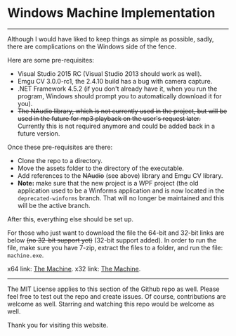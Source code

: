 # Windows Machine Implementation

---

Although I would have liked to keep things as simple as possible, sadly, there are complications on the Windows side of the fence. 

Here are some pre-requisites:
* Visual Studio 2015 RC (Visual Studio 2013 should work as well).
* Emgu CV 3.0.0-rc1, the 2.4.10 build has a bug with camera capture.
* .NET Framework 4.5.2 (if you don't already have it, when you run the program, Windows should prompt you to automatically download it for you).
* ~~The NAudio library, which is not currently used in the project, but will be used in the future for mp3 playback on the user's request later.~~ Currently this is not required anymore and could be added back in a future version.

Once these pre-requisites are there:
* Clone the repo to a directory.
* Move the assets folder to the directory of the executable.
* Add references to the ~~NAudio~~ (see above) library and Emgu CV library.
* **Note:** make sure that the new project is a WPF project (the old application used to be a Winforms application and is now located in the `deprecated-winforms` branch. That will no longer be maintained and this will be the active branch.

After this, everything else should be set up.

For those who just want to download the file the 64-bit and 32-bit links are below ~~(no 32-bit support yet)~~ (32-bit support added). In order to run the file, make sure you have 7-zip, extract the files to a folder, and run the file: `machine.exe`.

x64 link: [The Machine](
https://mega.nz/#!PVdixTxA!YuiL1yF2NT_UsjCZdVjQSxAgsiCJ-TxCWzrR-fi5eBA).
x32 link: [The Machine](
https://mega.nz/#!vcUkwTiT!CM6Ho5rX73vmBdxpH-83a_2rG0_Q9FMAG3AuUqBMTvQ).

---

The MIT License applies to this section of the Github repo as well. Please feel free to test out the repo and create issues. Of course, contributions are welcome as well. Starring and watching this repo would be welcome as well.

Thank you for visiting this website.

